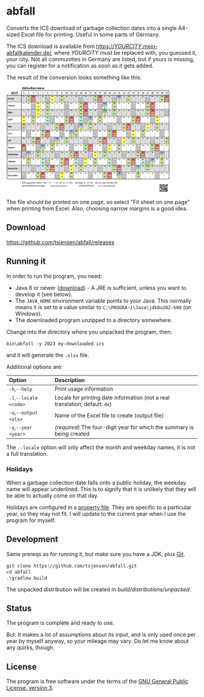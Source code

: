 # abfall

Converts the ICS download of garbage collection dates into a single A4-sized Excel file for printing.
Useful in some parts of Germany.

The ICS download is available from [https://*YOURCITY*.mein-abfallkalender.de/](https://YOURCITY.mein-abfallkalender.de/),
where *YOURCITY* must be replaced with, you guessed it, your city. Not all communities in Germany are listed, but
if yours is missing, you can register for a notification as soon as it gets added.

The result of the conversion looks something like this:

![Example Output](README-0.png)

The file should be printed on one page, so select "Fit sheet on one page" when printing from Excel. Also, choosing
narrow margins is a good idea.


## Download

https://github.com/tsjensen/abfall/releases


## Running it

In order to run the program, you need:
 
- Java 8 or newer ([download](https://adoptium.net/temurin/releases/?version=8)) - A JRE is sufficient, unless
  you want to develop it (see below).
- The `JAVA_HOME` environment variable points to your Java. This normally means it is set to a value similar to
  `C:\PROGRA~1\Java\jdk8u202-b08` (on Windows).
- The downloaded program unzipped to a directory somewhere.

Change into the directory where you unpacked the program, then:

    bin\abfall -y 2023 my-downloaded.ics

and it will generate the `.xlsx` file.

Additional options are:

| Option                 | Description                                                                  |
|:-----------------------|:-----------------------------------------------------------------------------|
| `-h`,`--help`          | Print usage information                                                      |
| `-l`,`--locale <code>` | Locale for printing date information (not a real translation; default: `de`) |
| `-o`,`--output <xls>`  | Name of the Excel file to create (output file)                               |
| `-y`,`--year <year>`   | *(required)* The four-digit year for which the summary is being created      |

The `--locale` option will only affect the month and weekday names, it is not a full translation.

### Holidays

When a garbage collection date falls onto a public holiday, the weekday name will appear underlined. This is to
signify that it is unlikely that they will be able to actually come on that day.

Holidays are configured in a
[property file](https://github.com/tsjensen/abfall/blob/2023.1/src/main/resources/com/thomasjensen/abfall/feiertage.properties).
They are specific to a particular year, so they may not fit. I will update to the current year when I use the program
for myself.


## Development

Same prereqs as for running it, but make sure you have a JDK, plus [Git](https://git-scm.com/downloads).

    git clone https://github.com/tsjensen/abfall.git
    cd abfall
    .\gradlew build

The unpacked distribution will be created in *build/distributions/unpacked*.


## Status

The program is complete and ready to use.
 
But: It makes a lot of assumptions about its input, and is only used once per year by myself anyway,
so your mileage may vary. Do let me know about any quirks, though.

## License

The program is free software under the terms of the
[GNU General Public License, version 3](LICENSE.md).
